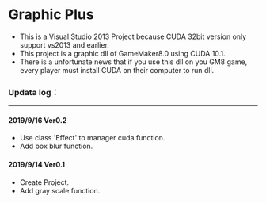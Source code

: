 # Graphic Plus

+ This is a Visual Studio 2013 Project because CUDA 32bit version only support vs2013 and earlier.  
+ This project is a graphic dll of GameMaker8.0 using CUDA 10.1.  
+ There is a unfortunate news that if you use this dll on you GM8 game, every player must install CUDA on their computer to run dll.  

### Updata log：

____
#### 2019/9/16 Ver0.2
* Use class 'Effect' to manager cuda function.
* Add box blur function.

#### 2019/9/14 Ver0.1
* Create Project.  
* Add gray scale function.
